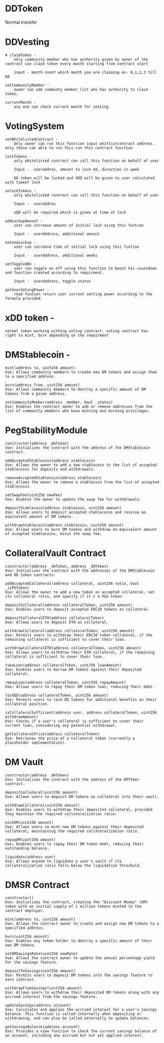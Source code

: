 # DDToken

Normal transfer

# DDVesting

    # claimToken -
        only community member who has authority given by owner of the contract can claim token every month starting from contract start

        input - month count which month you are claiming ex- 0,1,2,3 till 60

    setCommunityMember -
        owner can add communty member list who has authority to claim token.

    currentMonth -
        any one can check current month for vesting

# VotingSystem

    setWhitelistedContract -
        Only owner can run this function input whitlistcontract address. only those can able to run this run this contract function

    lockTokens -
        only whitelisted contract can call this function on behalf of user

        Input -  useraddres, amount to lock dd, duraction in week

        DD token will be locked and XDD will be given to user calculated with timeof lock

    unlockTokens -
        only whitelisted contract can call this function on behalf of user

        Input -  useraddres

        xDD will be required which is given at time of lock

    addLockupAmount -
        user can increase amount of initial lock using this funtion

        Input -  userAddress, additional amount

    extendLockup -
        user can increase time of initial lock using this funtion

        Input -  userAddress, additional weeks

    setToggledOn -
        user can toggle on off using this function to boost his countdown and function created according to requirment.

        Input -  userAddress, toggle status

    getUserVotingPower -
        read funtion return user current votting power according to the formula provided.

# xDD token -

    normal token working withing voting contract. voting contract has right to mint, burn depending on the requirment

# DMStablecoin -

    mint(address to, uint256 amount)
    Use: Allows community members to create new DM tokens and assign them to a specified address.

    burn(address from, uint256 amount)
    Use: Allows community members to destroy a specific amount of DM tokens from a given address.

    setCommunityMember(address _member, bool _status)
    Use: Enables the contract owner to add or remove addresses from the list of community members who have minting and burning privileges.

# PegStabilityModule

    constructor(address _dmToken)
    Use: Initializes the contract with the address of the DMStablecoin contract.

    addAcceptedStablecoin(address stablecoin)
    Use: Allows the owner to add a new stablecoin to the list of accepted stablecoins for deposits and withdrawals.

    removeAcceptedStablecoin(address stablecoin)
    Use: Allows the owner to remove a stablecoin from the list of accepted stablecoins.

    setSwapFee(uint256 newFee)
    Use: Enables the owner to update the swap fee for withdrawals.

    depositStablecoin(address stablecoin, uint256 amount)
    Use: Allows users to deposit accepted stablecoins and receive an equivalent amount of DM tokens.

    withdrawStablecoin(address stablecoin, uint256 amount)
    Use: Allows users to burn DM tokens and withdraw an equivalent amount of accepted stablecoins, minus the swap fee.

# CollateralVault Contract

    constructor(address _dmToken, address _ddToken)
    Use: Initializes the contract with the addresses of the DMStablecoin and DD token contracts.

    addAcceptedCollateral(address collateral, uint256 ratio, bool _isPSToken)
    Use: Allows the owner to add a new token as accepted collateral, set its collateral ratio, and specify if it's a P&S token.

    depositCollateral(address collateralToken, uint256 amount)
    Use: Enables users to deposit accepted ERC20 tokens as collateral.

    depositCollateralETH(address collateralToken)
    Use: Allows users to deposit ETH as collateral.

    withdrawCollateral(address collateralToken, uint256 amount)
    Use: Permits users to withdraw their ERC20 token collateral, if the remaining collateral is sufficient to cover their loan.

    withdrawCollateralETH(address collateralToken, uint256 amount)
    Use: Allows users to withdraw their ETH collateral, if the remaining collateral is sufficient to cover their loan.

    takeLoan(address collateralToken, uint256 loanAmount)
    Use: Enables users to borrow DM tokens against their deposited collateral.

    repayLoan(address collateralToken, uint256 repayAmount)
    Use: Allows users to repay their DM token loan, reducing their debt.

    lockDD(address collateralToken, uint256 amount)
    Use: Permits users to lock DD tokens for additional benefits on their collateral position.

    isCollateralSufficient(address user, address collateralToken, uint256 withdrawAmount)
    Use: Checks if a user's collateral is sufficient to cover their current loan, considering any potential withdrawal.

    getCollateralPrice(address collateralToken)
    Use: Retrieves the price of a collateral token (currently a placeholder implementation).

# DM Vault

    constructor(address _dmToken)
    Use: Initializes the contract with the address of the DMToken contract.

    depositCollateral(uint256 amount)
    Use: Allows users to deposit DM tokens as collateral into their vault.

    withdrawCollateral(uint256 amount)
    Use: Enables users to withdraw their deposited collateral, provided they maintain the required collateralization ratio.

    mintDM(uint256 amount)
    Use: Allows users to mint new DM tokens against their deposited collateral, maintaining the required collateralization ratio.

    repayDM(uint256 amount)
    Use: Enables users to repay their DM token debt, reducing their outstanding balance.

    liquidate(address user)
    Use: Allows anyone to liquidate a user's vault if its collateralization ratio falls below the liquidation threshold.

# DMSR Contract

    constructor()
    Use: Initializes the contract, creating the "Discount Money" (DM) token with an initial supply of 1 million tokens minted to the contract deployer.

    mint(address to, uint256 amount)
    Use: Allows the contract owner to create and assign new DM tokens to a specified address.

    burn(uint256 amount)
    Use: Enables any token holder to destroy a specific amount of their own DM tokens.

    setDMSavingsRate(uint256 newRate)
    Use: Allows the contract owner to update the annual percentage yield for the savings feature.

    depositToSavings(uint256 amount)
    Use: Permits users to deposit DM tokens into the savings feature to earn interest.

    withdrawFromSavings(uint256 amount)
    Use: Allows users to withdraw their deposited DM tokens along with any accrued interest from the savings feature.

    updateSavings(address account)
    Use: Calculates and applies the accrued interest for a user's savings balance. This function is called internally when depositing or withdrawing, and can also be called externally to update balances.

    getSavingsBalance(address account)
    Use: Provides a view function to check the current savings balance of an account, including any accrued but not yet applied interest.









